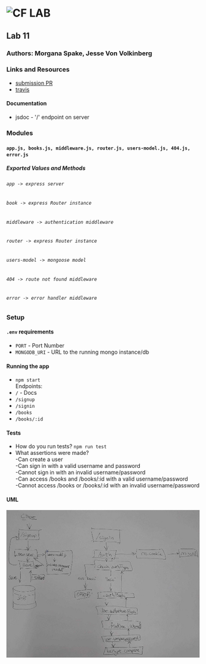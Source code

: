 ![CF](http://i.imgur.com/7v5ASc8.png) LAB  
=================================================  
  
## Lab 11  
  
### Authors: Morgana Spake, Jesse Von Volkinberg  
  
### Links and Resources  
* [submission PR](https://github.com/401-advanced-javascript-mspake/lab-11/pull/1)  
* [travis](https://www.travis-ci.com/401-advanced-javascript-mspake/lab-11)  
  
#### Documentation  
* jsdoc - '/' endpoint on server   
  
### Modules  
#### `app.js, books.js, middleware.js, router.js, users-model.js, 404.js, error.js`
##### Exported Values and Methods

###### `app -> express server`  
###### `book -> express Router instance`  
###### `middleware -> authentication middleware`  
###### `router -> express Router instance`  
###### `users-model -> mongoose model`  
###### `404 -> route not found middleware`  
###### `error -> error handler middleware`  
  
### Setup  
#### `.env` requirements  
* `PORT` - Port Number  
* `MONGODB_URI` - URL to the running mongo instance/db  
   
#### Running the app  
* `npm start`  
Endpoints:  
* `/` - Docs  
* `/signup`  
* `/signin`  
* `/books`  
* `/books/:id`  
   
#### Tests  
* How do you run tests? `npm run test`  
* What assertions were made?  
  -Can create a user  
  -Can sign in with a valid username and password  
  -Cannot sign in with an invalid username/password  
  -Can access /books and /books/:id with a valid username/password  
  -Cannot access /books or /books/:id with an invalid username/password  
  
#### UML  
![uml](https://github.com/401-advanced-javascript-mspake/lab-11/blob/authentication/assets/uml.jpg)  